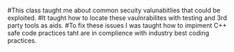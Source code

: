 #This class taught me about common secuity valunabitlies that could be exploited.
#It taught how to locate these vaulnrabilites with testing and 3rd party tools as aids.
#To fix these issues I was taught how to impiment C++ safe code practices taht are in complience with industry best coding practices. 
